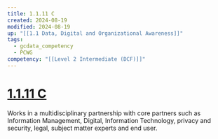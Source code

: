 ```yaml
---
title: 1.1.11 C
created: 2024-08-19
modified: 2024-08-19
up: "[[1.1 Data, Digital and Organizational Awareness]]"
tags:
  - gcdata_competency
  - PCWG
competency: "[[Level 2 Intermediate (DCF)]]"
---
```

# [1.1.11 C](1.1.11%20C.md)
Works in a multidisciplinary partnership with core partners such as Information Management, Digital, Information Technology, privacy and security, legal, subject matter experts and end user.
